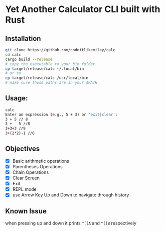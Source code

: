 # Yet Another Calculator CLI built with Rust

## Installation

```bash
git clone https://github.com/codeitlikemiley/calc
cd calc
cargo build --release
# copy the executable to your bin folder
cp target/release/calc ~/.local/bin
# or to
cp target/release/calc /usr/local/bin
# make sure those paths are in your $PATH
```

## Usage:

```bash
calc
Enter an expression (e.g., 5 + 3) or 'exit|clear':
3 + 5 // 8
3 +   5 //8
3+3+3 //9
3+(2*2)-1 //6
```

## Objectives

- [x] Basic arithmetic operations
- [x] Parentheses Operations
- [x] Chain Operations
- [x] Clear Screen
- [x] Exit
- [x] REPL mode
- [x] use Arrow Key Up and Down to navigate through history

## Known Issue

when pressing up and down it prints `^[[A` and `^[[B` respectively
